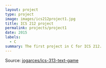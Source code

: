 ```yaml
---
layout: project
type: project
image: images/ics212project1.jpg
title: ICS 212 project
permalink: projects/project1
date: 2015
labels:
  - C
summary: The first project in C for ICS 212.
---
```


Source: <a href="https://github.com/marysantabarbara/ICS212-project-1"><i class="large github icon "></i>jogarces/ics-313-text-game</a>
